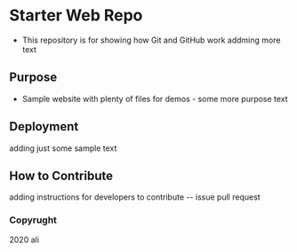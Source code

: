# Starter Web Repo

* This repository is for showing how Git and GitHub work
 addming more text

## Purpose

* Sample website with plenty of files for demos - some more purpose text

## Deployment

adding just some sample text

## How to Contribute

adding instructions for developers to contribute -- issue pull request

### Copyrught
2020 ali
